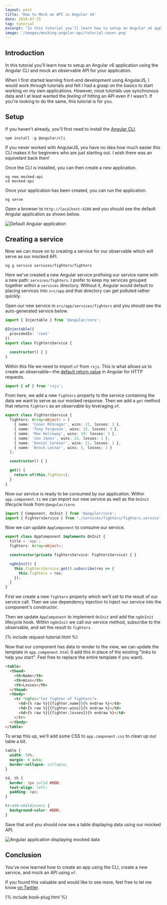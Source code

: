 ```yaml
---
layout: post
title: 'How to Mock an API in Angular v6'
date: 2018-07-15
tag: tutorial
excerpt: "In this tutorial you'll learn how to setup an Angular v6 application using the Angular CLI and mock an observable API for your application."
image: '/images/mocking-angular-api/tutorial-cover.png'
---
```


## Introduction

In this tutorial you'll learn how to setup an Angular v6 application using the Angular CLI and mock an observable API for your application.

When I first started learning front-end development using AngularJS, I would work through tutorials and felt I had a grasp on the basics to start working on my own applications. However, most tutorials use synchronous data and I at least wanted the *feeling* of hitting an API even if I wasn't. If you're looking to do the same, this tutorial is for you.

## Setup

If you haven't already, you'll first need to install the [Angular CLI](https://cli.angular.io/).

```console
npm install -g @angular/cli
```

If you never worked with AngularJS, you have no idea how much easier this CLI makes it for beginners who are just starting out. I wish there was an equivelant back then!

Once the CLI is installed, you can then create a new application.

```console
ng new mocked-api
cd mocked-api
```

Once your application has been created, you can run the application.

```console
ng serve
```

Open a browser to `http://localhost:4200` and you should see the default Angular application as shown below.

![Default Angular application](/images/mocking-angular-api/starter-app.png)

## Creating a service

Now we can move on to creating a service for our observable which will serve as our mocked API.

```console
ng g service services/fighters/fighters
```

Here we've created a new Angular service prefixing our service name with a new path: `services/fighters`. I prefer to keep my services grouped together within a `services` directory. Without it, Angular would default to placing services into `src/app` and that directory can get polluted rather quickly.

Open our new service in `src/app/services/fighters` and you should see the auto-generated service below.

```typescript
import { Injectable } from '@angular/core';

@Injectable({
  providedIn: 'root'
})
export class FightersService {

  constructor() { }
}
```

Within this file we need to import `of` from `rxjs`. This is what allows us to create an observable—the [default return value](https://angular.io/tutorial/toh-pt6#http-methods-return-one-value) in Angular for HTTP requests.

```typescript
import { of } from 'rxjs';
```

From here, we add a new `fighters` property to the service containing the data we want to serve as our mocked response. Then we add a `get` method that returns `fighters` as an observable by leveraging `of`.

```typescript
export class FightersService {
  fighters: Array<object> = [
    { name: 'Conor McGregor', wins: 21, losses: 3 },
    { name: 'Tony Ferguson', wins: 23, losses: 3 },
    { name: 'Max Holloway', wins: 19: losses: 3 },
    { name: 'Jon Jones', wins: 22, losses: 1 },
    { name: 'Daniel Cormier', wins: 21, losses: 1 },
    { name: 'Brock Lesnar', wins: 5, losses: 3 }
  ];

  constructor() { }

  get() {
    return of(this.fighters);
  }
}
```

Now our service is ready to be consumed by our application. Within `app.component.ts` we can import our new service as well as the `OnInit` lifecycle hook from `@angular/core`.

```typescript
import { Component, OnInit } from '@angular/core';
import { FightersService } from './services/fighters/fighters.service';
```

Now we can update `AppComponent` to consume our service.

```typescript
export class AppComponent implements OnInit {
  title = 'app';
  fighters: Array<object>;

  constructor(private fightersService: FightersService) { }

  ngOnInit() {
    this.fightersService.get().subscribe(res => {
      this.fighters = res;
    });
  }
}
```

First we create a new `fighters` property which we'll set to the result of our service call. Then we use dependency injection to inject our service into the component's constructor.

Then we update `AppComponent` to implement `OnInit` and add the `ngOnInit` lifecycle hook. Within `ngOnInit` we call our service method, subscribe to the observable, and set the result to `fighters`.

{% include request-tutorial.html %}

Now that our component has data to render to the view, we can update the template in `app.component.html` (I add this in place of the existing "links to help you start". Feel free to replace the entire template if you want).

```html
<table>
  <thead>
    <th>Name</th>
    <th>Wins</th>
    <th>Losses</th>
  </thead>
  <tbody>
    <tr *ngFor="let fighter of fighters">
      <td>{% raw %}{{fighter.name}}{% endraw %}</td>
      <td>{% raw %}{{fighter.wins}}{% endraw %}</td>
      <td>{% raw %}{{fighter.losses}}{% endraw %}</td>
    </tr>
  </tbody>
</table>
```

To wrap this up, we'll add some CSS to `app.component.css` to clean up our table a bit.

```css
table {
  width: 50%;
  margin: 0 auto;
  border-collapse: collapse;
}

td, th {
  border: 1px solid #DDD;
  text-align: left;
  padding: 8px;
}

tr:nth-child(even) {
  background-color: #DDD;
}
```

Save that and you should now see a table displaying data using our mocked API.

![Angular application displaying mocked data](/images/mocking-angular-api/final-app.png)

## Conclusion

You've now learned how to create an app using the CLI, create a new service, and mock an API using `of`.

If you found this valuable and would like to see more, feel free to let me know <a href="https://twitter.com/atommorgan" target="_blank">on Twitter</a>.

{% include book-plug.html %}